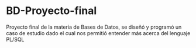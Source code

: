 # BD-Proyecto-final
Proyecto final de la materia de Bases de Datos, se diseñó y programó un caso de estudio dado el cual nos permitió entender más acerca del lenguaje PL/SQL 
